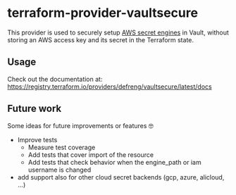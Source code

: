 # terraform-provider-vaultsecure

This provider is used to securely setup [AWS secret engines](https://www.vaultproject.io/docs/secrets/aws) in Vault, without storing an AWS access key and its secret in the Terraform state.

## Usage

Check out the documentation at: https://registry.terraform.io/providers/defreng/vaultsecure/latest/docs

## Future work

Some ideas for future improvements or features 🤓 

* Improve tests
  * Measure test coverage
  * Add tests that cover import of the resource
  * Add tests that check behavior when the engine_path or iam username is changed
* add support also for other cloud secret backends (gcp, azure, alicloud, ...)